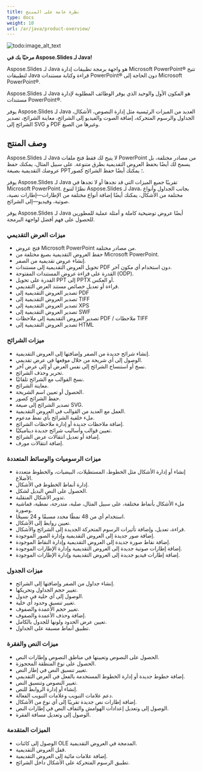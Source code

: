 ```yaml
---
title: نظرة عامة على المنتج
type: docs
weight: 10
url: /ar/java/product-overview/
---
```


![todo:image_alt_text](product-overview_1.png)

**مرحبًا بك في Aspose.Slides لـ Java!**

Aspose.Slides لـ Java هو واجهة برمجة تطبيقات إدارة Microsoft PowerPoint® تتيح لتطبيقات Java قراءة وكتابة مستندات PowerPoint® دون الحاجة إلى Microsoft PowerPoint®. 

Aspose.Slides لـ Java هو المكون الأول والوحيد الذي يوفر الوظائف المطلوبة لإدارة مستندات PowerPoint®. 

يوفر Aspose.Slides لـ Java العديد من الميزات الرئيسية مثل إدارة النصوص، الأشكال، الجداول والرسوم المتحركة، إضافة الصوت والفيديو إلى الشرائح، معاينة الشرائح، تصدير الشرائح إلى SVG و PDF وغيرها من الصيغ.


## **وصف المنتج**
Aspose.Slides لـ Java لا يتيح لك فقط فتح ملفات PowerPoint من مصادر مختلفة، بل يسمح لك أيضًا بحفظ العروض التقديمية بطرق متنوعة. على سبيل المثال، يمكنك حفظ عروضك التقديمية بصيغة PPT؛ يمكنك أيضًا حفظ الشرائح كصور. 

يوفر Aspose.Slides لـ Java تقريبًا جميع الميزات التي قد تجدها أو لا تجدها في Microsoft PowerPoint. نظرًا لتنوع Aspose.Slides لـ Java، بجانب الجداول وأنواع مختلفة من الأشكال، يمكنك أيضًا إضافة أنواع مختلفة من الإطارات—إطارات نصية، صوتية، وفيديو—إلى الشرائح. 

يوفر Aspose.Slides لـ Java أيضًا عروض توضيحية كاملة و أمثلة عملية للمطورين للحصول على فهم أفضل لواجهة البرمجة.

### **ميزات العرض التقديمي**

- فتح عروض Microsoft PowerPoint من مصادر مختلفة.
- حفظ العروض التقديمية بصيغ مختلفة من Microsoft PowerPoint.
- إنشاء عروض تقديمية من الصفر.
- تحويل العروض التقديمية إلى مستندات PDF دون استخدام أي مكون آخر.
- القدرة على قراءة عروض المستندات المفتوحة (ODP).
- القدرة على تحويل PPT إلى PPTX أو العكس.
- قراءة أو تعديل خصائص مستند العرض التقديمي.
- تصدير العروض التقديمية إلى PDF
- تصدير العروض التقديمية إلى TIFF
- تصدير العروض التقديمية إلى XPS
- تصدير العروض التقديمية إلى SWF
- تصدير العروض التقديمية إلى ملاحظات PDF / ملاحظات TIFF
- تصدير العروض التقديمية إلى HTML

### **ميزات الشرائح**

- إنشاء شرائح جديدة من الصفر وإضافتها إلى العروض التقديمية.
- الوصول إلى أي شريحة من خلال موقعها في عرض تقديمي.
- نسخ أو استنساخ الشرائح إلى نفس العرض أو إلى عرض آخر.
- تحرير وحذف الشرائح.
- نسخ القوالب مع الشرائح تلقائيًا.
- معاينة الشرائح.
- الحصول أو تعيين اسم الشريحة.
- حفظ الشرائح كصور.
- تصدير الشرائح إلى صيغة SVG.
- العمل مع العديد من القوالب في العروض التقديمية.
- ملء خلفية الشرائح بأي نمط مدعوم.
- إضافة ملاحظات جديدة أو إدارة ملاحظات الشرائح.
- تعيين قوالب وأساليب شرائح جديدة ديناميكيًا.
- إضافة أو تعديل انتقالات عرض الشرائح.
- إضافة انتقالات مورف.

### **ميزات الرسوميات والوسائط المتعددة**

- إنشاء أو إدارة الأشكال مثل الخطوط، المستطيلات، البيضيات، والخطوط متعددة الأضلاع.
- إدارة أنماط الخطوط في الأشكال.
- الحصول على النص البديل لشكل.
- تدوير الأشكال المنقلبة.
- ملء الأشكال بأنماط مختلفة، على سبيل المثال، صلبة، متدرجة، نمطية، قماشية وصورة.
- استخدام أي من 48 نمطًا محدد مسبقًا و 24 نسيجًا.
- تعيين روابط إلى الأشكال.
- قراءة، تعديل، وإضافة تأثيرات الرسوم المتحركة الجديدة إلى الشرائح والأشكال.
- إضافة صور جديدة إلى العروض التقديمية وإدارة الصور الموجودة.
- إضافة نقاط صورة جديدة إلى العروض التقديمية وإدارة النقاط الموجودة.
- إضافة إطارات صوتية جديدة إلى العروض التقديمية وإدارة الإطارات الموجودة.
- إضافة إطارات فيديو جديدة إلى العروض التقديمية وإدارة الإطارات الموجودة.

### **ميزات الجدول**

- إنشاء جداول من الصفر وإضافتها إلى الشرائح.
- تغيير حجم الجداول وتحريكها.
- الوصول إلى أي خلية في جدول.
- تغيير تنسيق وحدود أي خلية.
- تغيير حجم الأعمدة والصفوف.
- إضافة وحذف الأعمدة والصفوف.
- تعيين عرض الحدود ولونها للجدول بالكامل.
- تطبيق أنماط مسبقة على الجداول.

### **ميزات النص والفقرة**

- الحصول على النصوص وتعيينها في مناطق النصوص وإطارات النص.
- الحصول على نوع المنطقة المحجوزة.
- تغيير تنسيق النص في إطار النص.
- إضافة خطوط جديدة أو إدارة الخطوط المستخدمة بالفعل في العرض التقديمي.
- تغيير النصوص وتنسيق النص.
- إنشاء أو إدارة الروابط للنص.
- دعم علامات التبويب وعلامات التبويب الفعالة.
- إضافة إطارات نص جديدة تقريبًا إلى أي نوع من الأشكال.
- الوصول إلى وتعديل إعدادات الهوامش والتفاف النص في إطارات النص.
- الوصول إلى وتعديل مسافة الفقرة.

### **الميزات المتقدمة**

- الوصول إلى كائنات OLE المدمجة في العروض التقديمية.
- قفل العروض التقديمية.
- إضافة علامات مائية إلى العروض التقديمية.
- تطبيق الرسوم المتحركة على الأشكال داخل الشرائح.